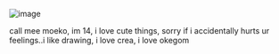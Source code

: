 
![image](https://github.com/user-attachments/assets/6b048458-a856-489a-90c5-1e376a4414eb) 

call mee moeko, im 14, i love cute things, sorry if i accidentally hurts ur feelings..i like drawing, i love crea, i love okegom
